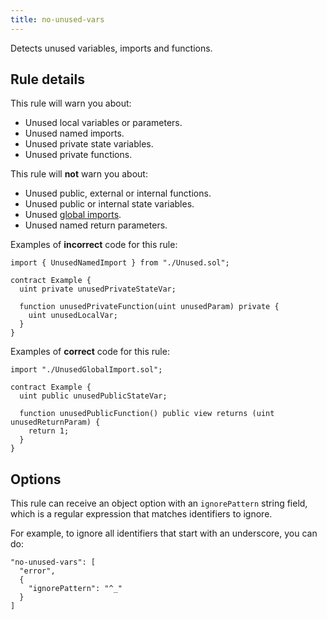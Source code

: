 ```yaml
---
title: no-unused-vars
---
```


Detects unused variables, imports and functions.

## Rule details

This rule will warn you about:

- Unused local variables or parameters.
- Unused named imports.
- Unused private state variables.
- Unused private functions.

This rule will **not** warn you about:

- Unused public, external or internal functions.
- Unused public or internal state variables.
- Unused [global imports](/docs/rules/no-global-imports.md).
- Unused named return parameters.

Examples of **incorrect** code for this rule:

```solidity
import { UnusedNamedImport } from "./Unused.sol";

contract Example {
  uint private unusedPrivateStateVar;

  function unusedPrivateFunction(uint unusedParam) private {
    uint unusedLocalVar;
  }
}
```

Examples of **correct** code for this rule:

```solidity
import "./UnusedGlobalImport.sol";

contract Example {
  uint public unusedPublicStateVar;

  function unusedPublicFunction() public view returns (uint unusedReturnParam) {
    return 1;
  }
}
```

## Options

This rule can receive an object option with an `ignorePattern` string field, which is a regular expression that matches identifiers to ignore.

For example, to ignore all identifiers that start with an underscore, you can do:

```
"no-unused-vars": [
  "error",
  {
    "ignorePattern": "^_"
  }
]
```
